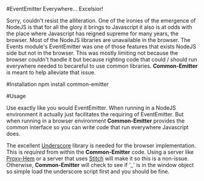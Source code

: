 #EventEmitter Everywhere… Excelsior!

Sorry, couldn't resist the alliteration.  One of the ironies of the emergence of NodeJS is that for all the glory it brings to Javascript it also is at odds with the place where Javascript has reigned supreme for many years, the browser.  Most of the NodeJS libraries are unavailable in the browser.  The Events module's EventEmitter was one of those features that exists NodeJS side but not in the browser.  This was mostly limiting not because the browser couldn't handle it but because righting code that could / should run everywhere needed to becareful to use common libraries.  __Common-Emitter__ is meant to help alleviate that issue. 

#Installation
npm install common-emitter

#Usage

Use exactly like you would EventEmitter.  When running in a NodeJS environment it actually just facilitates the requiring of EventEmitter.  But when running in a browser environment __Common-Emitter__ provides the common interface so you can write code that run everywhere Javascript does.

The excellent [Underscore](https://github.com/documentcloud/underscore) library is needed for the browser implementation.  This is *required* from within the __Common-Emitter__ code.  Using a server like [Proxy-Hem](https://github.com/brec-c/proxy-hem) or a server that uses [Stitch](https://github.com/sstephenson/stitch) will make it so this is a non-issue.  Otherwise, __Common-Emitter__ will check to see if '_' is in the window object so simple load the underscore script first and you should be fine.

